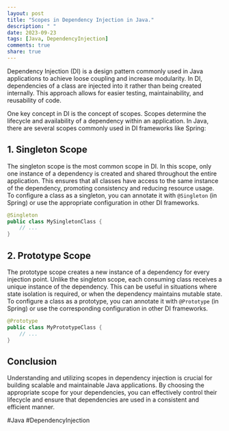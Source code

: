 ```yaml
---
layout: post
title: "Scopes in Dependency Injection in Java."
description: " "
date: 2023-09-23
tags: [Java, DependencyInjection]
comments: true
share: true
---
```


Dependency Injection (DI) is a design pattern commonly used in Java applications to achieve loose coupling and increase modularity. In DI, dependencies of a class are injected into it rather than being created internally. This approach allows for easier testing, maintainability, and reusability of code.

One key concept in DI is the concept of scopes. Scopes determine the lifecycle and availability of a dependency within an application. In Java, there are several scopes commonly used in DI frameworks like Spring:

## 1. Singleton Scope
The singleton scope is the most common scope in DI. In this scope, only one instance of a dependency is created and shared throughout the entire application. This ensures that all classes have access to the same instance of the dependency, promoting consistency and reducing resource usage. To configure a class as a singleton, you can annotate it with `@Singleton` (in Spring) or use the appropriate configuration in other DI frameworks.

```java
@Singleton
public class MySingletonClass {
    // ...
}
```

## 2. Prototype Scope
The prototype scope creates a new instance of a dependency for every injection point. Unlike the singleton scope, each consuming class receives a unique instance of the dependency. This can be useful in situations where state isolation is required, or when the dependency maintains mutable state. To configure a class as a prototype, you can annotate it with `@Prototype` (in Spring) or use the corresponding configuration in other DI frameworks.

```java
@Prototype
public class MyPrototypeClass {
    // ...
}
```

## Conclusion
Understanding and utilizing scopes in dependency injection is crucial for building scalable and maintainable Java applications. By choosing the appropriate scope for your dependencies, you can effectively control their lifecycle and ensure that dependencies are used in a consistent and efficient manner.

#Java #DependencyInjection
